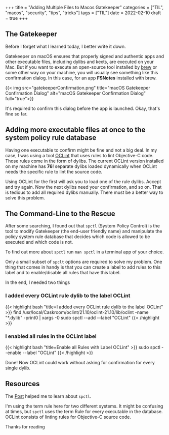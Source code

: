 +++
title = "Adding Multiple Files to Macos Gatekeeper"
categories = ["TIL", "macos", "security", "tips", "tricks"]
tags = ["TIL"]
date = 2022-02-10
draft = true
+++

## The Gatekeeper

Before I forget what I learned today, I better write it down.

Gatekeeper on macOS ensures that properly signed and authentic apps and other executable files, including dylibs and kexts, are executed on your Mac.
But if you want to execute an open-source tool installed by [brew](https://brew.sh) or some other way on your machine, you will usually see something like this confirmation dialog. In this case, for an app **FSNotes** installed with brew.

{{< img src="gatekeeperConfirmation.png" title="macOS Gatekeeper Confirmation Dialog" alt="macOS Gatekeeper Confirmation Dialog" full="true">}}

It's required to confirm this dialog before the app is launched.
Okay, that's fine so far.

## Adding more executable files at once to the system policy rule database

Having one executable to confirm might be fine and not a big deal. In my case, I was using a tool [OCLint](https://oclint.org/) that uses rules to lint Objective-C code. Those rules come in the form of dylibs. The current OCLint version installed on my machine has **76**! separate dylibs loaded dynamically when OCLint needs the specific rule to lint the source code.

Using OCLint for the first will ask you to load one of the rule dylibs. Accept and try again. Now the next dylibs need your confirmation, and so on. That is tedious to add all required dylibs manually. There must be a better way to solve this problem.

## The Command-Line to the Rescue

After some searching, I found out that `spctl` (System Policy Control) is the tool to modify Gatekeeper (the end-user friendly name) and manipulate the policy system rule database that decides which code is allowed to be executed and which code is not.

To find out more about `spctl` run `man spctl` in a terminal app of your choice.

Only a small subset of `spclt` options are required to solve my problem.
One thing that comes in handy is that you can create a label to add rules to this label and to enable/disable all rules that have this label.

In the end, I needed two things

### I added every OCLint rule dylib to the label OCLint

{{< highlight bash "title=I added every OCLint rule dylib to the label OCLint" >}}
find /usr/local/Caskroom/oclint/21.10/oclint-21.10/lib/oclint -name "*.dylib" -print0 | xargs -0 sudo spctl --add --label "OCLint"
{{< /highlight >}}

### I enabled all rules in the OCLint label

{{< highlight bash "title=Enable all Rules with Label OCLint" >}}
sudo spctl --enable --label "OCLint"
{{< /highlight >}}

Done! Now OCLint could work without asking for confirmation for every single dylib.

## Resources

The [Post](https://www.cnet.com/tech/computing/how-to-manage-os-x-gatekeeper-from-the-command-line/) helped me to learn about `spctl`.

I'm using the term rule here for two different systems. It might be confusing at times, but `spctl` uses the term Rule for every executable in the database. OCLint consists of linting rules for Objective-C source code.

Thanks for reading
